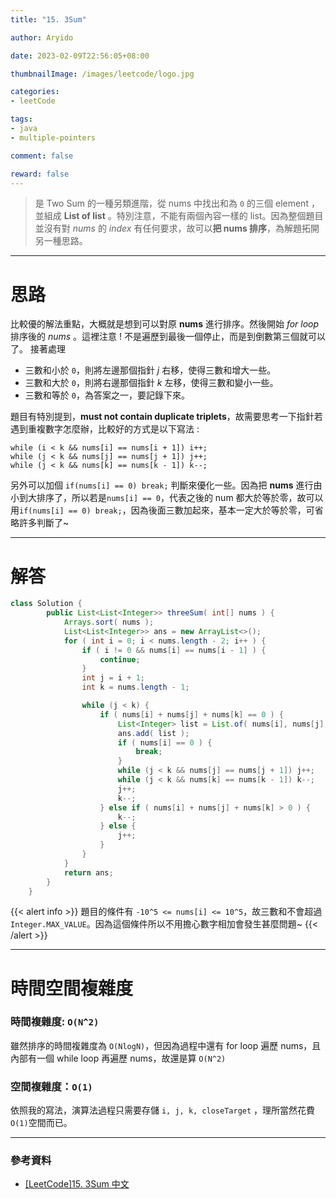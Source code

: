 ```yaml
---
title: "15. 3Sum"

author: Aryido

date: 2023-02-09T22:56:05+08:00

thumbnailImage: /images/leetcode/logo.jpg

categories:
- leetCode

tags:
- java
- multiple-pointers

comment: false

reward: false
---
```

<!--BODY-->
> 是 Two Sum 的一種另類進階，從 nums 中找出和為 ```0``` 的三個  element ，並組成 **List of list** 。特別注意，不能有兩個內容一樣的 list。因為整個題目並沒有對 *nums* 的 *index* 有任何要求，故可以**把 nums 排序**，為解題拓開另一種思路。
<!--more-->

---

# 思路
比較優的解法重點，大概就是想到可以對原 **nums** 進行排序。然後開始 *for loop* 排序後的 *nums* 。這裡注意 ! 不是遍歷到最後一個停止，而是到倒數第三個就可以了。 接著處理

- 三數和小於 ```0```，則將左邊那個指針 *j* 右移，使得三數和增大一些。
- 三數和大於 ```0```，則將右邊那個指針 *k* 左移，使得三數和變小一些。
- 三數和等於 ```0```，為答案之一，要記錄下來。

題目有特別提到，**must not contain duplicate triplets**，故需要思考一下指針若遇到重複數字怎麼辦，比較好的方式是以下寫法 :
```
while (i < k && nums[i] == nums[i + 1]) i++;
while (j < k && nums[j] == nums[j + 1]) j++;
while (j < k && nums[k] == nums[k - 1]) k--;
```

另外可以加個 ```if(nums[i] == 0) break;``` 判斷來優化一些。因為把 **nums** 進行由小到大排序了，所以若是```nums[i] == 0```，代表之後的 num 都大於等於零，故可以用```if(nums[i] == 0) break;```，因為後面三數加起來，基本一定大於等於零，可省略許多判斷了~

---

# 解答
```java
class Solution {
		public List<List<Integer>> threeSum( int[] nums ) {
			Arrays.sort( nums );
			List<List<Integer>> ans = new ArrayList<>();
			for ( int i = 0; i < nums.length - 2; i++ ) {
				if ( i != 0 && nums[i] == nums[i - 1] ) {
					continue;
				}
				int j = i + 1;
				int k = nums.length - 1;

				while (j < k) {
					if ( nums[i] + nums[j] + nums[k] == 0 ) {
						List<Integer> list = List.of( nums[i], nums[j], nums[k] );
						ans.add( list );
						if ( nums[i] == 0 ) {
							break;
						}
						while (j < k && nums[j] == nums[j + 1]) j++;
						while (j < k && nums[k] == nums[k - 1]) k--;
						j++;
						k--;
					} else if ( nums[i] + nums[j] + nums[k] > 0 ) {
						k--;
					} else {
						j++;
					}
				}
			}
			return ans;
		}
	}
```

{{< alert info >}}
題目的條件有 ```-10^5 <= nums[i] <= 10^5```，故三數和不會超過```Integer.MAX_VALUE```。因為這個條件所以不用擔心數字相加會發生甚麼問題~
{{< /alert >}}

---

# 時間空間複雜度

### 時間複雜度: ```O(N^2)```

雖然排序的時間複雜度為 ```O(NlogN)```，但因為過程中還有 for loop 遍歷 nums，且內部有一個 while loop 再遍歷 nums，故還是算 ```O(N^2)```

### 空間複雜度：```O(1)```
依照我的寫法，演算法過程只需要存儲 ```i, j, k, closeTarget``` ，理所當然花費```O(1)```空間而已。

---

### 參考資料

- [[LeetCode]15. 3Sum 中文](https://www.youtube.com/watch?v=2tbi1W7ce1c&t=378s)
